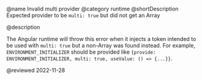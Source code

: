 @name Invalid multi provider
@category runtime
@shortDescription Expected provider to be `multi: true` but did not get an Array

@description

The Angular runtime will throw this error when it injects a token intended to be used with `multi: true` but
a non-Array was found instead. For example, `ENVIRONMENT_INITIALIZER` should be provided
like `{provide: ENVIRONMENT_INITIALIZER, multi: true, useValue: () => {...}}`.

<!-- links -->

<!-- external links -->

<!-- end links -->

@reviewed 2022-11-28
